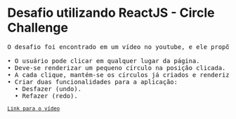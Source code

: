 # Desafio utilizando ReactJS - Circle Challenge

<pre>
O desafio foi encontrado em um vídeo no youtube, e ele propõe a realização de um código com as seguintes características:

• O usuário pode clicar em qualquer lugar da página.
• Deve-se renderizar um pequeno círculo na posição clicada.
• A cada clique, mantém-se os círculos já criados e renderiza-se um novo.
• Criar duas funcionalidades para a aplicação:
  • Desfazer (undo).
  • Refazer (redo).
<small>
<a href="https://www.youtube.com/watch?v=qmZLWBOOfVQ&t=93s&ab_channel=fernandev" target="_blank">Link para o vídeo</a>
</small>
</pre>
